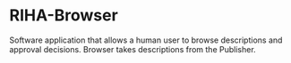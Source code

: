 # RIHA-Browser

Software application that allows a human user to browse descriptions and approval decisions. Browser takes descriptions from the Publisher.
